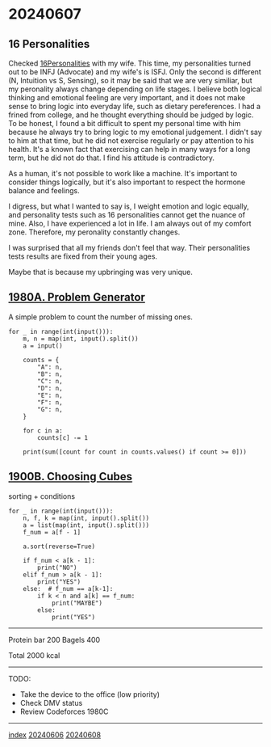 <head><meta name="viewport" content="width=device-width, initial-scale=1.0, user-scalable=yes" /><meta charset="UTF-8"></head>

# 20240607

## 16 Personalities

Checked [16Personalities](https://www.16personalities.com/) with my wife. This time, my personalities turned out to be INFJ (Advocate) and my wife\'s is ISFJ. Only the second is different (N, Intuition vs S, Sensing), so it may be said that we are very similiar, but my peronality always change depending on life stages. I believe both logical thinking and emotional feeling are very important, and it does not make sense to bring logic into everyday life, such as dietary pereferences. I had a frined from college, and he thought everything should be judged by logic. To be honest, I found a bit difficult to spent my personal time with him because he always try to bring logic to my emotional judgement. I didn\'t say to him at that time, but he did not exercise regularly or pay attention to his health. It\'s a known fact that exercising can help in many ways for a long term, but he did not do that. I find his attitude is contradictory.

As a human, it\'s not possible to work like a machine. It\'s important to consider things logically, but it\'s also important to respect the hormone balance and feelings.

I digress, but what I wanted to say is, I weight emotion and logic equally, and personality tests such as 16 personalities cannot get the nuance of mine. Also, I have experienced a lot in life. I am always out of my comfort zone. Therefore, my peronality constantly changes.

I was surprised that all my friends don\'t feel that way. Their personalities tests results are fixed from their young ages.

Maybe that is because my upbringing was very unique.

## [1980A. Problem Generator](https://codeforces.com/contest/1980/problem/A)

A simple problem to count the number of missing ones.

```
for _ in range(int(input())):
    m, n = map(int, input().split())
    a = input()

    counts = {
        "A": n,
        "B": n,
        "C": n,
        "D": n,
        "E": n,
        "F": n,
        "G": n,
    }

    for c in a:
        counts[c] -= 1

    print(sum([count for count in counts.values() if count >= 0]))
```

## [1900B. Choosing Cubes](https://codeforces.com/contest/1980/problem/B)

sorting + conditions

```
for _ in range(int(input())):
    n, f, k = map(int, input().split())
    a = list(map(int, input().split()))
    f_num = a[f - 1]

    a.sort(reverse=True)

    if f_num < a[k - 1]:
        print("NO")
    elif f_num > a[k - 1]:
        print("YES")
    else:  # f_num == a[k-1]:
        if k < n and a[k] == f_num:
            print("MAYBE")
        else:
            print("YES")
```

---

Protein bar 200
Bagels 400

Total 2000 kcal

---

TODO:

- Take the device to the office (low priority)
- Check DMV status
- Review Codeforces 1980C

---

[index](../../index.html)
[20240606](20240606.html)
[20240608](20240608.html)
